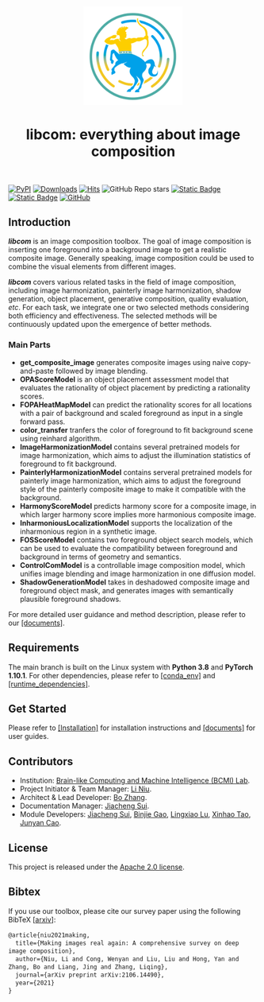 <div align="center">
</br>
<img src="resources/LOGO.png" width="200" />

</div>

<h1 align="center">libcom: everything about image composition</h1>

</br>

[![PyPI](https://img.shields.io/pypi/v/libcom)](https://pypi.org/project/libcom)
[![Downloads](https://static.pepy.tech/badge/libcom)](https://pepy.tech/project/libcom)
[![Hits](https://hits.sh/github.com/bcmi/libcom.svg?label=views&extraCount=239)](https://hits.sh/github.com/bcmi/libcom/)
![GitHub Repo stars](https://img.shields.io/github/stars/bcmi/libcom)
[![Static Badge](https://img.shields.io/badge/Image%20Composition%20Demo-Green)](https://bcmi.sjtu.edu.cn/home/niuli/demo_image_composition/)
[![Static Badge](https://img.shields.io/badge/survey-arxiv%3A2106.14490-red)](https://arxiv.org/pdf/2106.14490.pdf)
[![GitHub](https://img.shields.io/github/license/bcmi/libcom)](https://github.com/bcmi/libcom/blob/main/LICENSE)

## Introduction
**_libcom_** is an image composition toolbox. The goal of image composition is inserting one foreground into a background image to get a realistic composite image. Generally speaking, image composition could be used to combine the visual elements from different images.

**_libcom_** covers various related tasks in the field of image composition, including image harmonization, painterly image harmonization, shadow generation, object placement, generative composition, quality evaluation, *etc*. For each task, we integrate one or two selected methods considering both efficiency and effectiveness. The selected methods will be continuously updated upon the emergence of better methods. 

### Main Parts

- **get_composite_image** generates composite images using naive copy-and-paste followed by image blending.
- **OPAScoreModel** is an object placement assessment model that evaluates the rationality of object placement by predicting a rationality scores.
- **FOPAHeatMapModel** can predict the rationality scores for all locations with a pair of background and scaled foreground as input in a single forward pass.
- **color_transfer** tranfers the color of foreground to fit background scene using reinhard algorithm.
- **ImageHarmonizationModel** contains several pretrained models for image harmonization, which aims to adjust
the illumination statistics of foreground to fit background.
- **PainterlyHarmonizationModel** contains serveral pretrained models for painterly image harmonization, which aims to adjust the foreground style of the painterly composite image to make it compatible with the background.
- **HarmonyScoreModel** predicts harmony score for a composite image, in which larger harmony score implies more harmonious composite image.
- **InharmoniousLocalizationModel** supports the localization of the inharmonious region in a synthetic image.
- **FOSScoreModel** contains two foreground object search models, which can be used to evaluate the compatibility between foreground and background in terms of geometry and semantics.
- **ControlComModel** is a controllable image composition model, which unifies image blending and image harmonization in one diffusion model. 
- **ShadowGenerationModel** takes in deshadowed composite image and foreground object mask, and generates images with semantically plausible foreground shadows.

For more detailed user guidance and method description, please refer to our [[documents]](https://libcom.readthedocs.io/en/latest/). 

## Requirements

The main branch is built on the Linux system with **Python 3.8** and **PyTorch 1.10.1**. For other dependencies, please refer to [[conda_env]](requirements/libcom.yaml) and [[runtime_dependencies]](requirements/runtime.txt).

## Get Started
Please refer to [[Installation]](docs/get_started.md) for installation instructions and [[documents]](https://libcom.readthedocs.io/en/latest/) for user guides.

## Contributors
- Institution: [Brain-like Computing and Machine Intelligence (BCMI) Lab](https://bcmi.sjtu.edu.cn/).
- Project Initiator & Team Manager: [Li Niu](https://www.ustcnewly.com/index.html). 
- Architect & Lead Developer: [Bo Zhang](https://bo-zhang-cs.github.io/).   
- Documentation Manager: [Jiacheng Sui](https://github.com/charlessjc).
- Module Developers: [Jiacheng Sui](https://github.com/charlessjc), [Binjie Gao](https://github.com/WhynotHAHA), [Lingxiao Lu](https://github.com/pokaaa), [Xinhao Tao](https://github.com/taoxinhao13), [Junyan Cao](https://github.com/cjy-4).

## License

This project is released under the [Apache 2.0 license](LICENSE).

## Bibtex

If you use our toolbox, please cite our survey paper using the following BibTeX  [[arxiv](https://arxiv.org/pdf/2106.14490.pdf)]:

```
@article{niu2021making,
  title={Making images real again: A comprehensive survey on deep image composition},
  author={Niu, Li and Cong, Wenyan and Liu, Liu and Hong, Yan and Zhang, Bo and Liang, Jing and Zhang, Liqing},
  journal={arXiv preprint arXiv:2106.14490},
  year={2021}
}
```

